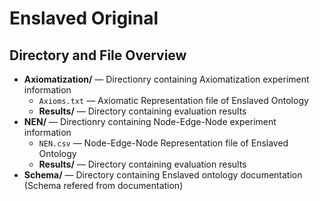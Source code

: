 # Enslaved Original

## Directory and File Overview
* **Axiomatization/** — Directionry containing Axiomatization experiment information
    * `Axioms.txt` — Axiomatic Representation file of Enslaved Ontology
    * **Results/** — Directory containing evaluation results
* **NEN/** — Directionry containing Node-Edge-Node experiment information
    * `NEN.csv` — Node-Edge-Node Representation file of Enslaved Ontology
    * **Results/** — Directory containing evaluation results
* **Schema/** — Directory containing Enslaved ontology documentation (Schema refered from documentation)